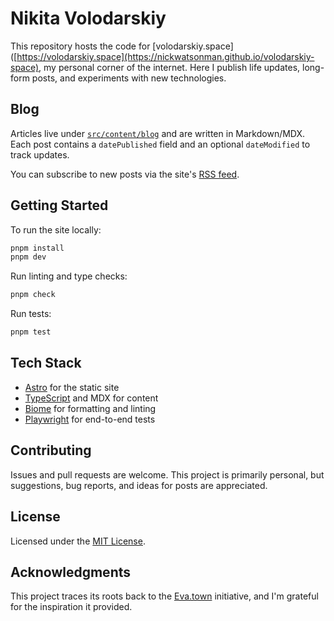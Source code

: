 # Nikita Volodarskiy

This repository hosts the code for [volodarskiy.space]([https://volodarskiy.space](https://nickwatsonman.github.io/volodarskiy-space), my personal corner of the internet. Here I publish life updates, long-form posts, and experiments with new technologies.


## Blog

Articles live under [`src/content/blog`](src/content/blog) and are written in Markdown/MDX. Each post contains a `datePublished` field and an optional `dateModified` to track updates.

You can subscribe to new posts via the site's [RSS feed](https://nickwatsonman.github.io/volodarskiy-space/rss.xml).

## Getting Started

To run the site locally:

```bash
pnpm install
pnpm dev
```

Run linting and type checks:

```bash
pnpm check
```

Run tests:

```bash
pnpm test
```

## Tech Stack

- [Astro](https://astro.build) for the static site
- [TypeScript](https://www.typescriptlang.org/) and MDX for content
- [Biome](https://biomejs.dev/) for formatting and linting
- [Playwright](https://playwright.dev/) for end-to-end tests

## Contributing

Issues and pull requests are welcome. This project is primarily personal, but suggestions, bug reports, and ideas for posts are appreciated.

## License

Licensed under the [MIT License](LICENSE).

## Acknowledgments

This project traces its roots back to the [Eva.town](https://eva.town) initiative, and I'm grateful for the inspiration it provided.

